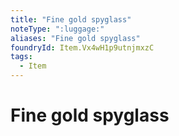 ```yaml
---
title: "Fine gold spyglass"
noteType: ":luggage:"
aliases: "Fine gold spyglass"
foundryId: Item.Vx4wH1p9utnjmxzC
tags:
  - Item
---
```


# Fine gold spyglass
